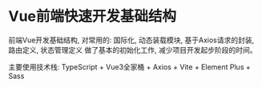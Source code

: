 # Vue前端快速开发基础结构
前端Vue开发基础结构, 对常用的: 国际化, 动态装载模块, 基于Axios请求的封装, 路由定义, 状态管理定义 做了基本的初始化工作, 减少项目开发起步阶段的时间。 

主要使用技术栈: TypeScript + Vue3全家桶 + Axios + Vite + Element Plus + Sass
